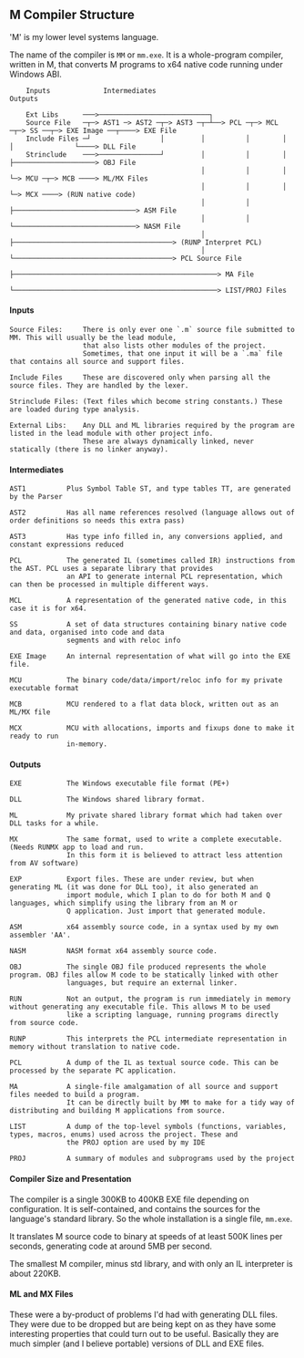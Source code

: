 ## M Compiler Structure

'M' is my lower level systems language.

The name of the compiler is `MM` or `mm.exe`. It is a whole-program compiler, written in M, that converts M programs to x64 native code running under Windows ABI.
````
    Inputs             Intermediates                                                              Outputs

    Ext Libs      ───>───────────────────────────┐
    Source File   ─┬─> AST1 ─> AST2 ─┬─> AST3 ─┬─┴──> PCL ─┬─> MCL ─┬─> SS ──┬─> EXE Image ──┬────> EXE File
    Include Files ─┘                 │         │          │        │         │               └────> DLL File
    Strinclude    ───>───────────────┘         │          │        │         ├────────────────────> OBJ File
                                               │          │        │         └─> MCU ─┬─> MCB ────> ML/MX Files
                                               │          │        │                  └─> MCX ────> (RUN native code) 
                                               │          │        ├──────────────────────────────> ASM File
                                               │          │        └──────────────────────────────> NASM File
                                               │          ├───────────────────────────────────────> (RUNP Interpret PCL)
                                               │          └───────────────────────────────────────> PCL Source File
                                               ├──────────────────────────────────────────────────> MA File
                                               └──────────────────────────────────────────────────> LIST/PROJ Files
````
#### Inputs
````
Source Files:     There is only ever one `.m` source file submitted to MM. This will usually be the lead module,
                  that also lists other modules of the project.
                  Sometimes, that one input it will be a `.ma` file that contains all source and support files.

Include Files     These are discovered only when parsing all the source files. They are handled by the lexer.

Strinclude Files: (Text files which become string constants.) These are loaded during type analysis.

External Libs:    Any DLL and ML libraries required by the program are listed in the lead module with other project info.
                  These are always dynamically linked, never statically (there is no linker anyway).
````
#### Intermediates
````
AST1          Plus Symbol Table ST, and type tables TT, are generated by the Parser

AST2          Has all name references resolved (language allows out of order definitions so needs this extra pass)

AST3          Has type info filled in, any conversions applied, and constant expressions reduced

PCL           The generated IL (sometimes called IR) instructions from the AST. PCL uses a separate library that provides
              an API to generate internal PCL representation, which can then be processed in multiple different ways.

MCL           A representation of the generated native code, in this case it is for x64.

SS            A set of data structures containing binary native code and data, organised into code and data
              segments and with reloc info

EXE Image     An internal representation of what will go into the EXE file.

MCU           The binary code/data/import/reloc info for my private executable format

MCB           MCU rendered to a flat data block, written out as an ML/MX file

MCX           MCU with allocations, imports and fixups done to make it ready to run
              in-memory.
````
#### Outputs
````
EXE           The Windows executable file format (PE+)

DLL           The Windows shared library format.

ML            My private shared library format which had taken over DLL tasks for a while.

MX            The same format, used to write a complete executable. (Needs RUNMX app to load and run.
              In this form it is believed to attract less attention from AV software)

EXP           Export files. These are under review, but when generating ML (it was done for DLL too), it also generated an
              import module, which I plan to do for both M and Q languages, which simplify using the library from an M or
              Q application. Just import that generated module.

ASM           x64 assembly source code, in a syntax used by my own assembler 'AA'.

NASM          NASM format x64 assembly source code.

OBJ           The single OBJ file produced represents the whole program. OBJ files allow M code to be statically linked with other
              languages, but require an external linker.

RUN           Not an output, the program is run immediately in memory without generating any executable file. This allows M to be used
              like a scripting language, running programs directly from source code.

RUNP          This interprets the PCL intermediate representation in memory without translation to native code.

PCL           A dump of the IL as textual source code. This can be processed by the separate PC application.

MA            A single-file amalgamation of all source and support files needed to build a program.
              It can be directly built by MM to make for a tidy way of distributing and building M applications from source.

LIST          A dump of the top-level symbols (functions, variables, types, macros, enums) used across the project. These and
              the PROJ option are used by my IDE

PROJ          A summary of modules and subprograms used by the project

````

#### Compiler Size and Presentation

The compiler is a single 300KB to 400KB EXE file depending on configuration. It is self-contained, and contains the sources for the language's standard library. So the whole installation is a single file, `mm.exe`.

It translates M source code to binary at speeds of at least 500K lines per seconds, generating code at around 5MB per second.

The smallest M compiler, minus std library, and with only an IL interpreter is about 220KB.

#### ML and MX Files

These were a by-product of problems I'd had with generating DLL files. They were due to be dropped but are being kept on as they have some interesting properties that could turn out to be useful. Basically they are much simpler (and I believe portable) versions of DLL and EXE files.

